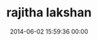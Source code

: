 ---
title: "rajitha lakshan"
date: 2014-06-02 15:59:36 00:00
permalink: /rajitha
twitter: ""
likes: [863]
id: 2294
gravatar: "http://www.gravatar.com/avatar/ec7ec868f478417798390d4cccbb02ac"
---